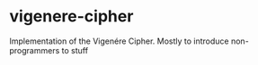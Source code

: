 # vigenere-cipher
Implementation of the Vigenére Cipher. Mostly to introduce non-programmers to stuff
